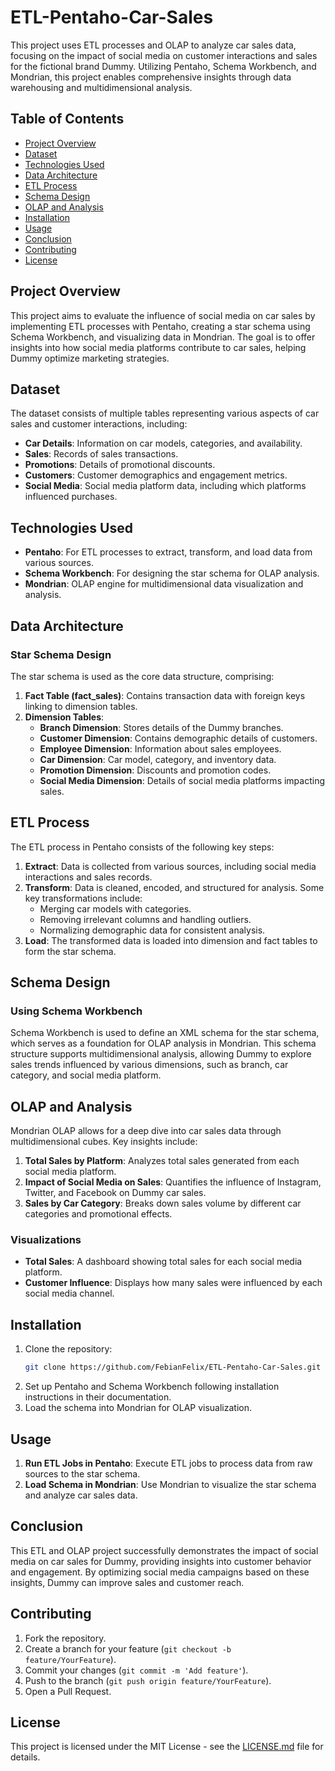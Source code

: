 # ETL-Pentaho-Car-Sales

This project uses ETL processes and OLAP to analyze car sales data, focusing on the impact of social media on customer interactions and sales for the fictional brand Dummy. Utilizing Pentaho, Schema Workbench, and Mondrian, this project enables comprehensive insights through data warehousing and multidimensional analysis.

## Table of Contents

- [Project Overview](#project-overview)
- [Dataset](#dataset)
- [Technologies Used](#technologies-used)
- [Data Architecture](#data-architecture)
- [ETL Process](#etl-process)
- [Schema Design](#schema-design)
- [OLAP and Analysis](#olap-and-analysis)
- [Installation](#installation)
- [Usage](#usage)
- [Conclusion](#conclusion)
- [Contributing](#contributing)
- [License](#license)

## Project Overview

This project aims to evaluate the influence of social media on car sales by implementing ETL processes with Pentaho, creating a star schema using Schema Workbench, and visualizing data in Mondrian. The goal is to offer insights into how social media platforms contribute to car sales, helping Dummy optimize marketing strategies.

## Dataset

The dataset consists of multiple tables representing various aspects of car sales and customer interactions, including:
- **Car Details**: Information on car models, categories, and availability.
- **Sales**: Records of sales transactions.
- **Promotions**: Details of promotional discounts.
- **Customers**: Customer demographics and engagement metrics.
- **Social Media**: Social media platform data, including which platforms influenced purchases.

## Technologies Used

- **Pentaho**: For ETL processes to extract, transform, and load data from various sources.
- **Schema Workbench**: For designing the star schema for OLAP analysis.
- **Mondrian**: OLAP engine for multidimensional data visualization and analysis.

## Data Architecture

### Star Schema Design
The star schema is used as the core data structure, comprising:
1. **Fact Table (fact_sales)**: Contains transaction data with foreign keys linking to dimension tables.
2. **Dimension Tables**:
   - **Branch Dimension**: Stores details of the Dummy branches.
   - **Customer Dimension**: Contains demographic details of customers.
   - **Employee Dimension**: Information about sales employees.
   - **Car Dimension**: Car model, category, and inventory data.
   - **Promotion Dimension**: Discounts and promotion codes.
   - **Social Media Dimension**: Details of social media platforms impacting sales.

## ETL Process

The ETL process in Pentaho consists of the following key steps:

1. **Extract**: Data is collected from various sources, including social media interactions and sales records.
2. **Transform**: Data is cleaned, encoded, and structured for analysis. Some key transformations include:
   - Merging car models with categories.
   - Removing irrelevant columns and handling outliers.
   - Normalizing demographic data for consistent analysis.
3. **Load**: The transformed data is loaded into dimension and fact tables to form the star schema.

## Schema Design

### Using Schema Workbench
Schema Workbench is used to define an XML schema for the star schema, which serves as a foundation for OLAP analysis in Mondrian. This schema structure supports multidimensional analysis, allowing Dummy to explore sales trends influenced by various dimensions, such as branch, car category, and social media platform.

## OLAP and Analysis

Mondrian OLAP allows for a deep dive into car sales data through multidimensional cubes. Key insights include:
1. **Total Sales by Platform**: Analyzes total sales generated from each social media platform.
2. **Impact of Social Media on Sales**: Quantifies the influence of Instagram, Twitter, and Facebook on Dummy car sales.
3. **Sales by Car Category**: Breaks down sales volume by different car categories and promotional effects.

### Visualizations
- **Total Sales**: A dashboard showing total sales for each social media platform.
- **Customer Influence**: Displays how many sales were influenced by each social media channel.
  
## Installation

1. Clone the repository:
   ```bash
   git clone https://github.com/FebianFelix/ETL-Pentaho-Car-Sales.git
   ```
2. Set up Pentaho and Schema Workbench following installation instructions in their documentation.
3. Load the schema into Mondrian for OLAP visualization.

## Usage

1. **Run ETL Jobs in Pentaho**: Execute ETL jobs to process data from raw sources to the star schema.
2. **Load Schema in Mondrian**: Use Mondrian to visualize the star schema and analyze car sales data.

## Conclusion

This ETL and OLAP project successfully demonstrates the impact of social media on car sales for Dummy, providing insights into customer behavior and engagement. By optimizing social media campaigns based on these insights, Dummy can improve sales and customer reach.

## Contributing

1. Fork the repository.
2. Create a branch for your feature (`git checkout -b feature/YourFeature`).
3. Commit your changes (`git commit -m 'Add feature'`).
4. Push to the branch (`git push origin feature/YourFeature`).
5. Open a Pull Request.

## License

This project is licensed under the MIT License - see the [LICENSE.md](LICENSE.md) file for details.
